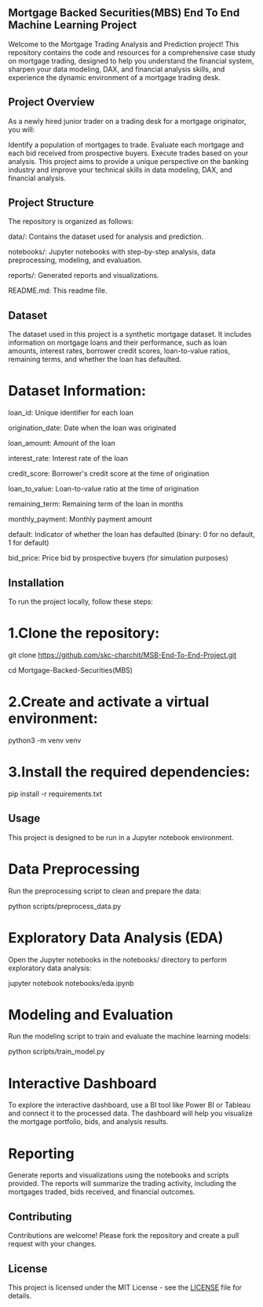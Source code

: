 ## Mortgage Backed Securities(MBS) End To End Machine Learning Project


Welcome to the Mortgage Trading Analysis and Prediction project! This repository contains the code and resources for a comprehensive case study on mortgage trading, designed to help you understand the financial system, sharpen your data modeling, DAX, and financial analysis skills, and experience the dynamic environment of a mortgage trading desk.

## Project Overview

As a newly hired junior trader on a trading desk for a mortgage originator, you will:

Identify a population of mortgages to trade.
Evaluate each mortgage and each bid received from prospective buyers.
Execute trades based on your analysis.
This project aims to provide a unique perspective on the banking industry and improve your technical skills in data modeling, DAX, and financial analysis.

## Project Structure

The repository is organized as follows:

data/: Contains the dataset used for analysis and prediction.

notebooks/: Jupyter notebooks with step-by-step analysis, data preprocessing, modeling, and evaluation.

reports/: Generated reports and visualizations.

README.md: This readme file.

## Dataset
The dataset used in this project is a synthetic mortgage dataset. It includes information on mortgage loans and their performance, such as loan amounts, interest rates, borrower credit scores, loan-to-value ratios, remaining terms, and whether the loan has defaulted.

# Dataset Information:

loan_id: Unique identifier for each loan

origination_date: Date when the loan was originated

loan_amount: Amount of the loan

interest_rate: Interest rate of the loan

credit_score: Borrower's credit score at the time of origination

loan_to_value: Loan-to-value ratio at the time of origination

remaining_term: Remaining term of the loan in months

monthly_payment: Monthly payment amount

default: Indicator of whether the loan has defaulted (binary: 0 for no default, 1 for default)

bid_price: Price bid by prospective buyers (for simulation purposes)

## Installation
To run the project locally, follow these steps:

# 1.Clone the repository:
git clone https://github.com/skc-charchit/MSB-End-To-End-Project.git

cd Mortgage-Backed-Securities(MBS)

# 2.Create and activate a virtual environment:

python3 -m venv venv

# 3.Install the required dependencies:

pip install -r requirements.txt

## Usage

This project is designed to be run in a Jupyter notebook environment.
# Data Preprocessing
Run the preprocessing script to clean and prepare the data:

python scripts/preprocess_data.py

# Exploratory Data Analysis (EDA)
Open the Jupyter notebooks in the notebooks/ directory to perform exploratory data analysis:

jupyter notebook notebooks/eda.ipynb
# Modeling and Evaluation
Run the modeling script to train and evaluate the machine learning models:

python scripts/train_model.py

# Interactive Dashboard
To explore the interactive dashboard, use a BI tool like Power BI or Tableau and connect it to the processed data. The dashboard will help you visualize the mortgage portfolio, bids, and analysis results.

# Reporting
Generate reports and visualizations using the notebooks and scripts provided. The reports will summarize the trading activity, including the mortgages traded, bids received, and financial outcomes.

## Contributing
Contributions are welcome! Please fork the repository and create a pull request with your changes.

## License

This project is licensed under the MIT License - see the [LICENSE](LICENSE) file for details.
